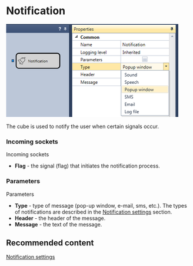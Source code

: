 # Notification

![Designer Notice 00](../images/Designer_Notice_00.png)

The cube is used to notify the user when certain signals occur. 

### Incoming sockets

Incoming sockets

- **Flag** \- the signal (flag) that initiates the notification process.

### Parameters

Parameters

- **Type** \- type of message (pop\-up window, e\-mail, sms, etc.). The types of notifications are described in the [Notification settings](Terminal_Notifications.md) section.
- **Header** \- the header of the message.
- **Message** \- the text of the message.

## Recommended content

[Notification settings](Terminal_Notifications.md)
